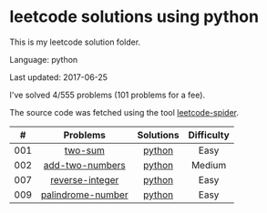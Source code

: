# leetcode solutions using python
This is my leetcode solution folder.

Language: python

Last updated: 2017-06-25

I've solved 4/555 problems (101 problems for a fee).

The source code was fetched using the tool [leetcode-spider](https://github.com/Ma63d/leetcode-spider).

| # | Problems | Solutions | Difficulty |
|:--:|:-----:|:---------:|:----:|
|001|[two-sum](https://leetcode.com/problems/two-sum/)| [python](./001.two-sum/two-sum.py)| Easy|
|002|[add-two-numbers](https://leetcode.com/problems/add-two-numbers/)| [python](./002.add-two-numbers/add-two-numbers.py)| Medium|
|007|[reverse-integer](https://leetcode.com/problems/reverse-integer/)| [python](./007.reverse-integer/reverse-integer.py)| Easy|
|009|[palindrome-number](https://leetcode.com/problems/palindrome-number/)| [python](./009.palindrome-number/palindrome-number.py)| Easy|